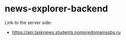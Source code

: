 # news-explorer-backend
Link to the server side:
* https://api.tasknews.students.nomoredomainssbs.ru